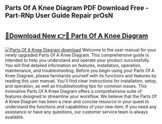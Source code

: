 ## Parts Of A Knee Diagram PDF Download Free - Part-RNp User Guide Repair prOsN

# <h2><a href="http://dfi1mb.blite.top/?on=Parts+Of+A+Knee+Diagram">🔗Download New 👉🔴 Parts Of A Knee Diagram</a></h2>

[![Parts Of A Knee Diagram download](https://i.imgur.com/lujVjoI.png)](http://dfi1mb.blite.top/?on=Parts+Of+A+Knee+Diagram)
Welcome to the user manual for your newly upgraded Parts Of A Knee Diagram. This comprehensive guide is intended to help you understand and operate your product successfully. You will find detailed information on features, installation, operation, maintenance, and troubleshooting. Before you begin using your Parts Of A Knee Diagram, please familiarize yourself with its functions and features by reading this user manual. You'll find clear instructions for installation, setup, and operation, as well as troubleshooting tips for common issues. This innovative Parts Of A Knee Diagram offers a comprehensive suite of features designed to streamline your workflow. We believe that the Parts Of A Knee Diagram has been a clear and concise resource in your quest to understand the functions and capabilities of your new item. If you need any assistance or have any questions, our customer service team is always available.
